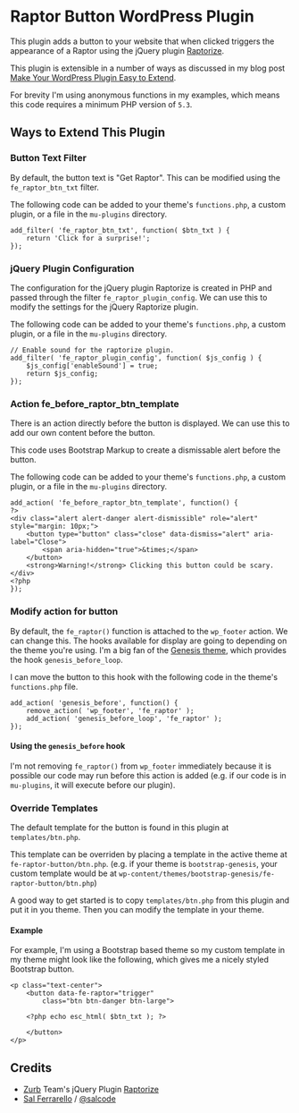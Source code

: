 # Raptor Button WordPress Plugin

This plugin adds a button to your website that when clicked triggers the appearance of a Raptor using the jQuery plugin [Raptorize](https://zurb.com/playground/jquery-raptorize).

This plugin is extensible in a number of ways as discussed in my blog post [Make Your WordPress Plugin Easy to Extend](https://salferrarello.com/extend-plugin).

For brevity I'm using anonymous functions in my examples, which means this code requires a minimum PHP version of `5.3`.

## Ways to Extend This Plugin

### Button Text Filter

By default, the button text is "Get Raptor".  This can be modified using the `fe_raptor_btn_txt` filter.

The following code can be added to your theme's `functions.php`, a custom plugin, or a file in the `mu-plugins` directory.

```
add_filter( 'fe_raptor_btn_txt', function( $btn_txt ) {
    return 'Click for a surprise!';
});
```

### jQuery Plugin Configuration

The configuration for the jQuery plugin Raptorize is created in PHP and passed through the filter `fe_raptor_plugin_config`. We can use this to modify the settings for the jQuery Raptorize plugin.

The following code can be added to your theme's `functions.php`, a custom plugin, or a file in the `mu-plugins` directory.

```
// Enable sound for the raptorize plugin.
add_filter( 'fe_raptor_plugin_config', function( $js_config ) {
	$js_config['enableSound'] = true;
	return $js_config;
});
```

### Action fe_before_raptor_btn_template

There is an action directly before the button is displayed.  We can use this to add our own content before the button.

This code uses Bootstrap Markup to create a dismissable alert before the button.

The following code can be added to your theme's `functions.php`, a custom plugin, or a file in the `mu-plugins` directory.

```
add_action( 'fe_before_raptor_btn_template', function() {
?>
<div class="alert alert-danger alert-dismissible" role="alert" style="margin: 10px;">
    <button type="button" class="close" data-dismiss="alert" aria-label="Close">
        <span aria-hidden="true">&times;</span>
    </button>
    <strong>Warning!</strong> Clicking this button could be scary.
</div>
<?php
});
```

### Modify action for button

By default, the `fe_raptor()` function is attached to the `wp_footer` action.  We can change this.  The hooks available for display are going to depending on the theme you're using.  I'm a big fan of the [Genesis theme](https://salferrarello.com/why-use-genesis-framework/), which provides the hook `genesis_before_loop`.

I can move the button to this hook with the following code in the theme's `functions.php` file.

```
add_action( 'genesis_before', function() {
	remove_action( 'wp_footer', 'fe_raptor' );
	add_action( 'genesis_before_loop', 'fe_raptor' );
});
```

#### Using the `genesis_before` hook

I'm not removing `fe_raptor()` from `wp_footer` immediately because it is possible our code may run before this action is added (e.g. if our code is in `mu-plugins`, it will execute before our plugin).

### Override Templates

The default template for the button is found in this plugin at `templates/btn.php`.

This template can be overriden by placing a template in the active theme at `fe-raptor-button/btn.php`. (e.g. if your theme is `bootstrap-genesis`, your custom template would be at `wp-content/themes/bootstrap-genesis/fe-raptor-button/btn.php`)

A good way to get started is to copy `templates/btn.php` from this plugin and put it in you theme.  Then you can modify the template in your theme.

#### Example

For example, I'm using a Bootstrap based theme so my custom template in my theme might look like the following, which gives me a nicely styled Bootstrap button.

```
<p class="text-center">
    <button data-fe-raptor="trigger"
        class="btn btn-danger btn-large">

    <?php echo esc_html( $btn_txt ); ?>

    </button>
</p>
```

## Credits

- [Zurb](https://zurb.com/) Team's jQuery Plugin [Raptorize](https://zurb.com/playground/jquery-raptorize)
- [Sal Ferrarello](https://salferrarello.com/) / [@salcode](https://twitter.com/salcode)
